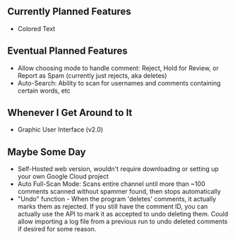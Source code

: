 ## Currently Planned Features
* Colored Text

## Eventual Planned Features
* Allow choosing mode to handle comment: Reject, Hold for Review, or Report as Spam (currently just rejects, aka deletes)
* Auto-Search: Ability to scan for usernames and comments containing certain words, etc

## Whenever I Get Around to It
* Graphic User Interface (v2.0)

## Maybe Some Day
* Self-Hosted web version, wouldn't require downloading or setting up your own Google Cloud project
* Auto Full-Scan Mode: Scans entire channel until more than ~100 comments scanned without spammer found, then stops automatically
* "Undo" function - When the program 'deletes' comments, it actually marks them as rejected. If you still have the comment ID, you can actually use the API to mark it as accepted to undo deleting them. Could allow importing a log file from a previous run to undo deleted comments if desired for some reason.

